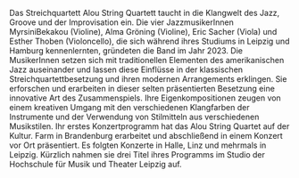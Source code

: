 Das Streichquartett Alou String Quartett taucht in die Klangwelt des Jazz, Groove und der Improvisation ein. Die vier JazzmusikerInnen MyrsiniBekakou (Violine), Alma Gröning (Violine), Eric Sacher (Viola) und Esther Thoben (Violoncello), die sich während ihres Studiums in Leipzig und Hamburg kennenlernten, gründeten die Band im Jahr 2023. Die MusikerInnen setzen sich mit traditionellen Elementen des amerikanischen Jazz auseinander und lassen diese Einflüsse in der klassischen Streichquartettbesetzung und ihren modernen Arrangements erklingen. Sie erforschen und erarbeiten in dieser selten präsentierten Besetzung eine innovative Art des Zusammenspiels. Ihre Eigenkompositionen zeugen von einem kreativen Umgang mit den verschiedenen Klangfarben der Instrumente und der Verwendung von Stilmitteln aus verschiedenen Musikstilen. Ihr erstes Konzertprogramm hat das Alou String Quartet auf der Kultur. Farm in Brandenburg erarbeitet und abschließend in einem Konzert vor Ort präsentiert. Es folgten Konzerte in Halle, Linz und mehrmals in Leipzig. Kürzlich nahmen sie drei Titel ihres Programms im Studio der Hochschule für Musik und Theater Leipzig auf.
